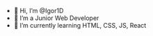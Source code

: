 - 👋 Hi, I’m @Igor1D
- 👀 I’m a Junior Web Developer
- 🌱 I’m currently learning HTML, CSS, JS, React
<!---
Igor1D/Igor1D is a ✨ special ✨ repository because its `README.md` (this file) appears on your GitHub profile.
You can click the Preview link to take a look at your changes.
--->
